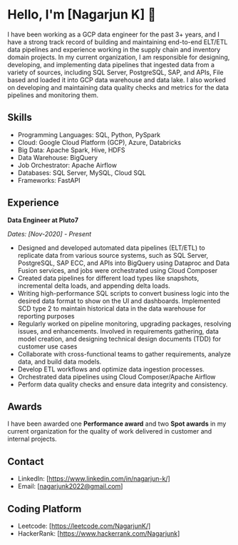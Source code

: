 # Hello, I'm [Nagarjun K] 👋

I have been working as a GCP data engineer for the past 3+ years, and I have a strong track record of building and maintaining end-to-end ELT/ETL data pipelines and experience working in the supply chain and inventory domain projects. In my current organization, I am responsible for designing, developing, and implementing data pipelines that ingested data from a variety of sources, including SQL Server, PostgreSQL, SAP, and APIs, File based and loaded it into GCP data warehouse and data lake. I also worked on developing and maintaining data quality checks and metrics for the data pipelines and monitoring them. 

## Skills

- Programming Languages: SQL, Python, PySpark
- Cloud: Google Cloud Platform (GCP), Azure, Databricks
- Big Data: Apache Spark, Hive, HDFS
- Data Warehouse: BigQuery
- Job Orchestrator: Apache Airflow
- Databases: SQL Server, MySQL, Cloud SQL
- Frameworks: FastAPI

## Experience

**Data Engineer at Pluto7**

*Dates: [Nov-2020] - Present*

- Designed and developed automated data pipelines (ELT/ETL) to replicate data from various source systems, such as
SQL Server, PostgreSQL, SAP ECC, and APIs into BigQuery using Dataproc and Data Fusion services, and jobs were
orchestrated using Cloud Composer
- Created data pipelines for different load types like snapshots, incremental delta loads, and appending delta loads.
- Writing high-performance SQL scripts to convert business logic into the desired data format to show on the UI and
dashboards. Implemented SCD type 2 to maintain historical data in the data warehouse for reporting purposes
- Regularly worked on pipeline monitoring, upgrading packages, resolving issues, and enhancements. Involved in
requirements gathering, data model creation, and designing technical design documents (TDD) for customer use cases
- Collaborate with cross-functional teams to gather requirements, analyze data, and build data models.
- Develop ETL workflows and optimize data ingestion processes.
- Orchestrated data pipelines using Cloud Composer/Apache Airflow 
- Perform data quality checks and ensure data integrity and consistency.

## Awards


I have been awarded one **Performance award** and two **Spot awards** in my current organization for the quality of work delivered in customer and internal projects.

## Contact

- LinkedIn: [https://www.linkedin.com/in/nagarjun-k/]
- Email: [nagarjunk2022@gmail.com]

## Coding Platform
- Leetcode: [https://leetcode.com/NagarjunK/]
- HackerRank: [https://www.hackerrank.com/Nagarjunk]
